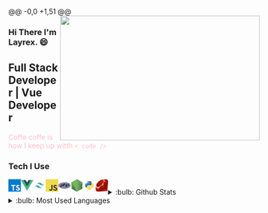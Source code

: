 @@ -0,0 +1,51 @@
<img src="https://media4.giphy.com/media/iIqmM5tTjmpOB9mpbn/giphy.gif?cid=ecf05e47da1bqhs8xacdceat8tzwh6ni39hi2h57c7vsygpw&rid=giphy.gif&ct=g" align="right" width="400" height="250">

### Hi There I'm Layrex. :smile:

## Full Stack Developer | Vue Developer


<font color="pink">Coffe coffe is how I keep up witth `< code />`</font>


### Tech I Use
<img src="https://raw.githubusercontent.com/github/explore/80688e429a7d4ef2fca1e82350fe8e3517d3494d/topics/typescript/typescript.png" align="left" width="25" height="25">

<img src="https://raw.githubusercontent.com/github/explore/80688e429a7d4ef2fca1e82350fe8e3517d3494d/topics/vue/vue.png" align="left" width="25" height="25">

<img src="https://raw.githubusercontent.com/github/explore/80688e429a7d4ef2fca1e82350fe8e3517d3494d/topics/tailwind/tailwind.png" align="left" width="25" height="25">

<img src="https://raw.githubusercontent.com/github/explore/80688e429a7d4ef2fca1e82350fe8e3517d3494d/topics/javascript/javascript.png" align="left" width="25" height="25">

<img src="https://raw.githubusercontent.com/github/explore/80688e429a7d4ef2fca1e82350fe8e3517d3494d/topics/php/php.png" align="left" width="25" height="25">

<img src="https://raw.githubusercontent.com/github/explore/80688e429a7d4ef2fca1e82350fe8e3517d3494d/topics/nodejs/nodejs.png" align="left" width="25" height="25">

<img src="https://raw.githubusercontent.com/github/explore/80688e429a7d4ef2fca1e82350fe8e3517d3494d/topics/python/python.png" align="left" width="25" height="25">

<img src="https://raw.githubusercontent.com/github/explore/80688e429a7d4ef2fca1e82350fe8e3517d3494d/topics/ruby/ruby.png" align="left" width="25" height="25">

<br />

<details>
<summary>:bulb: Github Stats</summary>
<img src ="https://github-readme-stats.vercel.app/api?username=layrexs&theme=radical">
</details> 

<details>

<summary>:bulb: Most Used Languages</summary>
<img src ="https://github-readme-stats.vercel.app/api/top-langs/?username=layrexs">
</details> 
